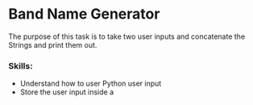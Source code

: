 # Band Name Generator

The purpose of this task is to take two user inputs and concatenate the Strings and print them out.

### Skills:
- Understand how to user Python user input
- Store the user input inside a 
